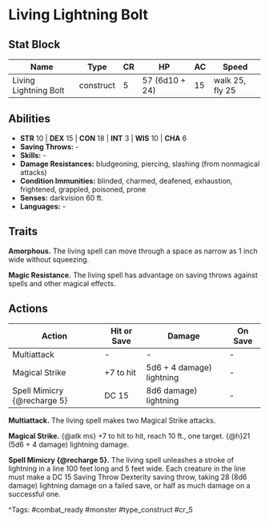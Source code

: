 # Living Lightning Bolt

## Stat Block

| Name | Type | CR | HP | AC | Speed |
|------|------|----|----|----|-------|
| Living Lightning Bolt | construct | 5 | 57 (6d10 + 24) | 15 | walk 25, fly 25 |

## Abilities

- **STR** 10 | **DEX** 15 | **CON** 18 | **INT** 3 | **WIS** 10 | **CHA** 6
- **Saving Throws:** -  
- **Skills:** -  
- **Damage Resistances:** bludgeoning, piercing, slashing (from nonmagical attacks)  
- **Condition Immunities:** blinded, charmed, deafened, exhaustion, frightened, grappled, poisoned, prone  
- **Senses:** darkvision 60 ft.  
- **Languages:** -

## Traits

**Amorphous.** The living spell can move through a space as narrow as 1 inch wide without squeezing.

**Magic Resistance.** The living spell has advantage on saving throws against spells and other magical effects.


## Actions

| Action | Hit or Save | Damage | On Save |
|--------|--------------|--------|----------|
| Multiattack | - | - | - |
| Magical Strike | +7 to hit | 5d6 + 4 damage) lightning | - |
| Spell Mimicry {@recharge 5} | DC 15 | 8d6 damage) lightning | - |

**Multiattack.** The living spell makes two Magical Strike attacks.

**Magical Strike.** {@atk ms} +7 to hit to hit, reach 10 ft., one target. {@h}21 (5d6 + 4 damage) lightning damage.

**Spell Mimicry {@recharge 5}.** The living spell unleashes a stroke of lightning in a line 100 feet long and 5 feet wide. Each creature in the line must make a DC 15 Saving Throw Dexterity saving throw, taking 28 (8d6 damage) lightning damage on a failed save, or half as much damage on a successful one.


^Tags: #combat_ready #monster #type_construct #cr_5